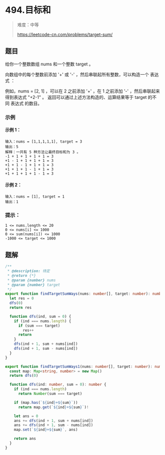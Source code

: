 # 494.目标和

> 难度：中等
>
> https://leetcode-cn.com/problems/target-sum/

## 题目

给你一个整数数组 nums 和一个整数 target 。

向数组中的每个整数前添加 '+' 或 '-' ，然后串联起所有整数，可以构造一个 表达式 ：

例如，nums = [2, 1] ，可以在 2 之前添加 '+' ，在 1 之前添加 '-' ，然后串联起来得到表达式 "+2-1" 。
返回可以通过上述方法构造的、运算结果等于 target 的不同 表达式 的数目。

### 示例

#### 示例 1：

```
输入：nums = [1,1,1,1,1], target = 3
输出：5
解释：一共有 5 种方法让最终目标和为 3 。
-1 + 1 + 1 + 1 + 1 = 3
+1 - 1 + 1 + 1 + 1 = 3
+1 + 1 - 1 + 1 + 1 = 3
+1 + 1 + 1 - 1 + 1 = 3
+1 + 1 + 1 + 1 - 1 = 3
```

#### 示例 2：

```
输入：nums = [1], target = 1
输出：1
```

### 提示：

```
1 <= nums.length <= 20
0 <= nums[i] <= 1000
0 <= sum(nums[i]) <= 1000
-1000 <= target <= 1000
```

## 题解

```ts
/**
 * @description: 待定
 * @return {*}
 * @param {number} nums
 * @param {number} target
 */
export function findTargetSumWays(nums: number[], target: number): number {
  let res = 0
  dfs(0)
  return res

  function dfs(ind, sum = 0) {
    if (ind === nums.length) {
      if (sum === target)
        res++
      return
    }
    dfs(ind + 1, sum + nums[ind])
    dfs(ind + 1, sum - nums[ind])
  }
}

export function findTargetSumWays1(nums: number[], target: number): number {
  const map: Map<string, number> = new Map()
  return dfs(0)

  function dfs(ind: number, sum = 0): number {
    if (ind === nums.length)
      return Number(sum === target)

    if (map.has(`${ind}+${sum}`))
      return map.get(`${ind}+${sum}`)!

    let ans = 0
    ans += dfs(ind + 1, sum + nums[ind])
    ans += dfs(ind + 1, sum - nums[ind])
    map.set(`${ind}+${sum}`, ans)

    return ans
  }
}
```
